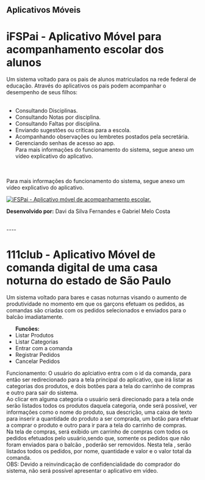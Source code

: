  <h2> Aplicativos Móveis</h2>

<h1>iFSPai - Aplicativo Móvel para acompanhamento escolar dos alunos</h1>

Um sistema voltado para os pais de alunos matriculados na rede federal de educação. Através do aplicativos os pais podem acompanhar o desempenho de seus filhos:
<br><br>
<ul>
  <li> Consultando Disciplinas.</li>
  <li> Consultando Notas por disciplina.</li>
  <li> Consultando Faltas por disciplina.</li>
  <li> Enviando sugestões ou críticas para a escola.</li>
  <li> Acompanhando observações ou lembretes postados pela secretária.</li>
  <li> Gerenciando senhas de acesso ao app.</li>
   Para mais informações do funcionamento do sistema, segue anexo um vídeo explicativo do aplicativo.
</ul>

</br></br>
Para mais informações do funcionamento do sistema, segue anexo um vídeo explicativo do aplicativo.

<ul></ul>

[![iFSPai - Aplicativo móvel de acompanhamento escolar.](https://img.youtube.com/vi/107Fs5yo43g/0.jpg)](https://www.youtube.com/watch?v=107Fs5yo43g&feature=youtu.be "iFSPai - Aplicativo móvel de acompanhamento escolar.")

<b>Desenvolvido por:</b> Davi da Silva Fernandes e Gabriel Melo Costa

</br>
----
</br>

<h1>111club - Aplicativo Móvel de comanda digital de uma casa noturna do estado de São Paulo</h1>

Um sistema voltado para bares e casas noturnas visando o aumento de produtividade no momento em que os garçons efetuam os pedidos, as comandas são criadas com os pedidos selecionados e enviados para o balcão imadiatamente.
</br>
<ul><b>Funcões:</b> 

<li>Listar Produtos</li>
<li>Listar Categorias</li>
<li>Entrar com a comanda</li>
<li>Registrar Pedidos</li>
<li>Cancelar Pedidos</li>
</ul>

Funcionamento: O usuário do aplciativo entra com o id da comanda, para então ser redirecionado para a tela principal do aplicativo, que irá listar as categorias dos produtos, e dois botões para a tela do carrinho de compras e outro para sair do sistema.<br>
Ao clicar em alguma categoria o usuário será direcionado para a tela onde serão listados todos os produtos daquela categoria, onde será possível, ver informações como o nome do produto, sua descrição, uma caixa de texto para inserir a quantidade do produto a ser comprada, um botão para efetuar a comprar o produto e outro para ir para a tela do carrinho de compras.<br>
Na tela de compras, será exibido um carrinho de compras com todos os pedidos efetuados pelo usuário,sendo que, somente os pedidos que não foram enviados para o balcão , poderão ser removidos. Nesta tela , serão listados todos os pedidos, por nome, quantidade e valor e o valor total da comanda.<br>
OBS: Devido a reinvindicação de confidencialidade do comprador do sistema, não será possível apresentar o aplicativo em vídeo.
